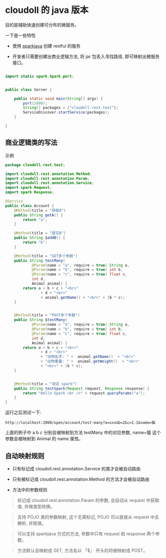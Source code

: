 # cloudoll 的 java 版本

目的是辅助快速创建可分布的微服务。

一下是一些特性

* 使用 [sparkjava](http://sparkjava.com/) 创建 restful 的服务

* 开发者只需要创建出商业逻辑方法, 将 jar 包丢入寻找路径, 即可映射出微服务接口。


```java

import static spark.Spark.port;


public class Server {

    public static void main(String[] args) {
        port(2000);
        String[] packages = {"cloudoll.rest.test"};
        ServiceDiscover.startService(packages);
    }

}

```

## 商业逻辑类的写法


示例


```java
package cloudoll.rest.test;

import cloudoll.rest.annotation.Method;
import cloudoll.rest.annotation.Param;
import cloudoll.rest.annotation.Service;
import spark.Request;
import spark.Response;

@Service
public class Account {
    @Method(title = "获取A")
    public String getA() {
        return "a";
    }

    @Method(title = "提交B")
    public String $addB() {
        return "b";
    }

    @Method(title = "GET多个参数")
    public String testMany(
            @Param(name = "a", require = true) String a,
            @Param(name = "b", require = true) int b,
            @Param(name = "c", require = true) float c,
            int d,
            Animal animal) {
        return a + b + c + "<br>"
                + d + "<br>"
                + animal.getName() + "<br>" + (b * c);
    }


    @Method(title = "POST多个参数")
    public String $testMany(
            @Param(name = "a", require = true) String a,
            @Param(name = "b", require = true) int b,
            @Param(name = "c", require = true) float c,
            int d,
            Animal animal) {
        return a + b + c + "<br>"
                + d + "<br>"
                + "动物名字: " +  animal.getName()  + "<br>"
                + "动物重量: " +  animal.getWeight()  + "<br>"
                + "<br>" + (b * c);
    }


    @Method(title = "测试 spark")
    public String testSpark(Request request, Response response) {
        return "Hello Spark <br />" + request.queryParams("a");
    }
}

```

运行之后测试一下:

```
http://localhost:2000/open/account/test-many?a=xxx&b=2&c=1.1&name=猫
```

上面的例子中 a b c 分别会被映射到方法 testMany 中的对应参数,
name=猫 这个参数会被映射到 Animal 的 name 属性。

## 自动映射规则

* 只有标记成 cloudoll.rest.annotation.Service  的类才会被自动路由

* 只有被标记成 cloudoll.rest.annotation.Method  的方法才会被自动路由

* 方法中的参数规则

 > 标记成 cloudoll.rest.annotation.Param 的参数, 会自动从 request 中获取值, 并做类型转换。

 > 支持 POJO 类的参数映射, 这个无需标记, POJO 可以直接从 request 中去解析, 并赋值。

 > 可以支持 sparkjava 方式的方法, 参数中只有  request 和 response 两个参数。

 > 方法默认会映射成 GET, 方法名以 「$」 开头的将被映射成 POST。